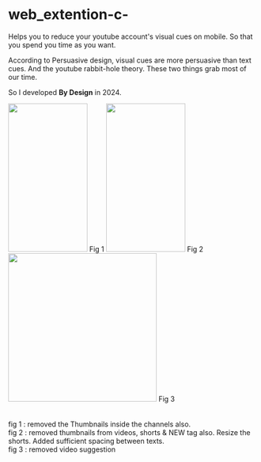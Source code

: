 # web_extention-c-
Helps you to reduce your youtube account's visual cues on mobile. So that you spend you time as you want.

According to Persuasive design, visual cues are more persuasive than text cues. And the youtube rabbit-hole theory. These two things grab most of our time. <br>

So I developed **By Design** in 2024.


<img src="https://github.com/parth721/web_extention-c-/assets/112557191/e064ac21-b9d3-4b6e-a4a2-9948e9548f35" width="160" height="300" />
 Fig 1
<img src="https://github.com/parth721/web_extention-c-/assets/112557191/d5194ff7-6fc1-4ff7-a3d4-a4fcf56485d8" width="160" height="300" />
 Fig 2 
<img src="https://github.com/parth721/web_extention-c-/assets/112557191/261b9345-a276-48c2-a2a7-862f9084aa4d" width="300" height="300" />
 Fig 3  
 <br>
<br><br>
fig 1 :  removed the Thumbnails inside the channels also.
<br>
fig 2 : removed thumbnails  from videos, shorts & NEW tag also. Resize the shorts. Added sufficient spacing between texts.
<br>
fig 3 : removed video suggestion
